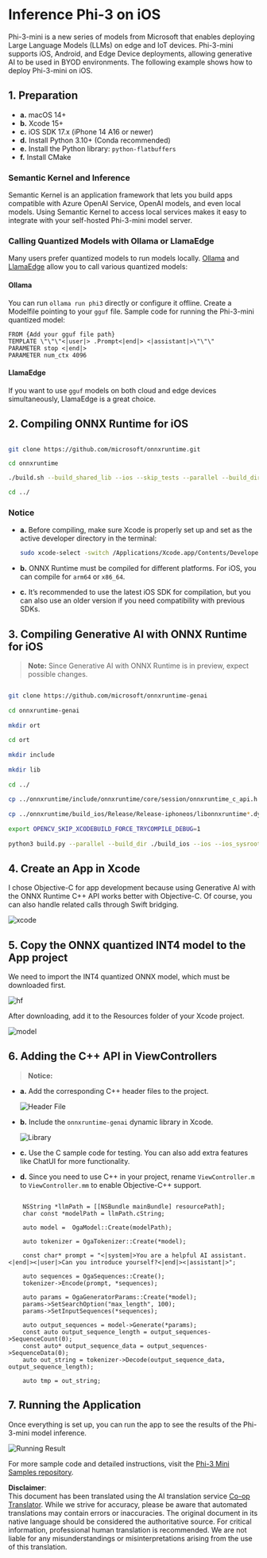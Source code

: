 <!--
CO_OP_TRANSLATOR_METADATA:
{
  "original_hash": "82af197df38d25346a98f1f0e84d1698",
  "translation_date": "2025-07-16T20:17:05+00:00",
  "source_file": "md/01.Introduction/03/iOS_Inference.md",
  "language_code": "en"
}
-->
# **Inference Phi-3 on iOS**

Phi-3-mini is a new series of models from Microsoft that enables deploying Large Language Models (LLMs) on edge and IoT devices. Phi-3-mini supports iOS, Android, and Edge Device deployments, allowing generative AI to be used in BYOD environments. The following example shows how to deploy Phi-3-mini on iOS.

## **1. Preparation**

- **a.** macOS 14+
- **b.** Xcode 15+
- **c.** iOS SDK 17.x (iPhone 14 A16 or newer)
- **d.** Install Python 3.10+ (Conda recommended)
- **e.** Install the Python library: `python-flatbuffers`
- **f.** Install CMake

### Semantic Kernel and Inference

Semantic Kernel is an application framework that lets you build apps compatible with Azure OpenAI Service, OpenAI models, and even local models. Using Semantic Kernel to access local services makes it easy to integrate with your self-hosted Phi-3-mini model server.

### Calling Quantized Models with Ollama or LlamaEdge

Many users prefer quantized models to run models locally. [Ollama](https://ollama.com) and [LlamaEdge](https://llamaedge.com) allow you to call various quantized models:

#### **Ollama**

You can run `ollama run phi3` directly or configure it offline. Create a Modelfile pointing to your `gguf` file. Sample code for running the Phi-3-mini quantized model:

```gguf
FROM {Add your gguf file path}
TEMPLATE \"\"\"<|user|> .Prompt<|end|> <|assistant|>\"\"\"
PARAMETER stop <|end|>
PARAMETER num_ctx 4096
```

#### **LlamaEdge**

If you want to use `gguf` models on both cloud and edge devices simultaneously, LlamaEdge is a great choice.

## **2. Compiling ONNX Runtime for iOS**

```bash

git clone https://github.com/microsoft/onnxruntime.git

cd onnxruntime

./build.sh --build_shared_lib --ios --skip_tests --parallel --build_dir ./build_ios --ios --apple_sysroot iphoneos --osx_arch arm64 --apple_deploy_target 17.5 --cmake_generator Xcode --config Release

cd ../

```

### **Notice**

- **a.** Before compiling, make sure Xcode is properly set up and set as the active developer directory in the terminal:

    ```bash
    sudo xcode-select -switch /Applications/Xcode.app/Contents/Developer
    ```

- **b.** ONNX Runtime must be compiled for different platforms. For iOS, you can compile for `arm64` or `x86_64`.

- **c.** It’s recommended to use the latest iOS SDK for compilation, but you can also use an older version if you need compatibility with previous SDKs.

## **3. Compiling Generative AI with ONNX Runtime for iOS**

> **Note:** Since Generative AI with ONNX Runtime is in preview, expect possible changes.

```bash

git clone https://github.com/microsoft/onnxruntime-genai
 
cd onnxruntime-genai
 
mkdir ort
 
cd ort
 
mkdir include
 
mkdir lib
 
cd ../
 
cp ../onnxruntime/include/onnxruntime/core/session/onnxruntime_c_api.h ort/include
 
cp ../onnxruntime/build_ios/Release/Release-iphoneos/libonnxruntime*.dylib* ort/lib
 
export OPENCV_SKIP_XCODEBUILD_FORCE_TRYCOMPILE_DEBUG=1
 
python3 build.py --parallel --build_dir ./build_ios --ios --ios_sysroot iphoneos --ios_arch arm64 --ios_deployment_target 17.5 --cmake_generator Xcode --cmake_extra_defines CMAKE_XCODE_ATTRIBUTE_CODE_SIGNING_ALLOWED=NO

```

## **4. Create an App in Xcode**

I chose Objective-C for app development because using Generative AI with the ONNX Runtime C++ API works better with Objective-C. Of course, you can also handle related calls through Swift bridging.

![xcode](../../../../../translated_images/xcode.8147789e6c25e3e289e6aa56c168089a2c277e3cd6af353fae6c2f4a56eba836.en.png)

## **5. Copy the ONNX quantized INT4 model to the App project**

We need to import the INT4 quantized ONNX model, which must be downloaded first.

![hf](../../../../../translated_images/hf.6b8504fd88ee48dd512d76e0665cb76bd68c8e53d0b21b2a9e6f269f5b961173.en.png)

After downloading, add it to the Resources folder of your Xcode project.

![model](../../../../../translated_images/model.3b879b14e0be877d12282beb83c953a82b62d4bc6b207a78937223f4798d0f4a.en.png)

## **6. Adding the C++ API in ViewControllers**

> **Notice:**

- **a.** Add the corresponding C++ header files to the project.

  ![Header File](../../../../../translated_images/head.64cad021ce70a333ff5d59d4a1b4fb0f3dd2ca457413646191a18346067b2cc9.en.png)

- **b.** Include the `onnxruntime-genai` dynamic library in Xcode.

  ![Library](../../../../../translated_images/lib.a4209b9f21ddf3445ba6ac69797d49e6586d68a57cea9f8bc9fc34ec3ee979ec.en.png)

- **c.** Use the C sample code for testing. You can also add extra features like ChatUI for more functionality.

- **d.** Since you need to use C++ in your project, rename `ViewController.m` to `ViewController.mm` to enable Objective-C++ support.

```objc

    NSString *llmPath = [[NSBundle mainBundle] resourcePath];
    char const *modelPath = llmPath.cString;

    auto model =  OgaModel::Create(modelPath);

    auto tokenizer = OgaTokenizer::Create(*model);

    const char* prompt = "<|system|>You are a helpful AI assistant.<|end|><|user|>Can you introduce yourself?<|end|><|assistant|>";

    auto sequences = OgaSequences::Create();
    tokenizer->Encode(prompt, *sequences);

    auto params = OgaGeneratorParams::Create(*model);
    params->SetSearchOption("max_length", 100);
    params->SetInputSequences(*sequences);

    auto output_sequences = model->Generate(*params);
    const auto output_sequence_length = output_sequences->SequenceCount(0);
    const auto* output_sequence_data = output_sequences->SequenceData(0);
    auto out_string = tokenizer->Decode(output_sequence_data, output_sequence_length);
    
    auto tmp = out_string;

```

## **7. Running the Application**

Once everything is set up, you can run the app to see the results of the Phi-3-mini model inference.

![Running Result](../../../../../translated_images/result.326a947a6a2b9c5115a3e462b9c1b5412260f847478496c0fc7535b985c3f55a.en.jpg)

For more sample code and detailed instructions, visit the [Phi-3 Mini Samples repository](https://github.com/Azure-Samples/Phi-3MiniSamples/tree/main/ios).

**Disclaimer**:  
This document has been translated using the AI translation service [Co-op Translator](https://github.com/Azure/co-op-translator). While we strive for accuracy, please be aware that automated translations may contain errors or inaccuracies. The original document in its native language should be considered the authoritative source. For critical information, professional human translation is recommended. We are not liable for any misunderstandings or misinterpretations arising from the use of this translation.